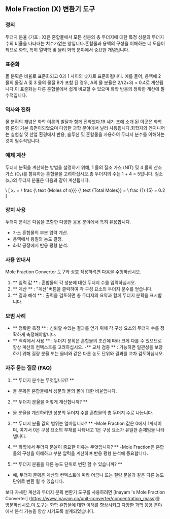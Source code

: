## Mole Fraction (X) 변환기 도구

### 정의
두더지 분율 (기호 : X)은 혼합물에서 모든 성분의 총 두더지에 대한 특정 성분의 두더지 수의 비율을 나타내는 치수가없는 양입니다.혼합물과 용액의 구성을 이해하는 데 도움이되므로 화학, 특히 열역학 및 물리 화학 분야에서 중요한 개념입니다.

### 표준화
몰 분획은 비율로 표준화되고 0과 1 사이의 숫자로 표준화됩니다. 예를 들어, 용액에 2 몰의 물질 A 및 3 몰의 물질 B가 포함 된 경우, A의 몰 분율은 2/(2+3) = 0.4로 계산됩니다.이 표준화는 다른 혼합물에서 쉽게 비교할 수 있으며 화학 반응의 정확한 계산에 필수적입니다.

### 역사와 진화
몰 분획의 개념은 화학 이론의 발달과 함께 진화했다.19 세기 초에 소개 된 이곳은 화학량 론의 기본 측면이되었으며 다양한 과학 분야에서 널리 사용됩니다.화학자와 엔지니어는 실험실 및 산업 환경에서 반응, 솔루션 및 혼합물을 사용하여 두더지 분수를 이해하는 것이 필수적입니다.

### 예제 계산
두더지 분획을 계산하는 방법을 설명하기 위해, 1 몰의 질소 가스 (NIT) 및 4 몰의 산소 가스 (O₂)를 함유하는 혼합물을 고려하십시오.총 두더지의 수는 1 + 4 = 5입니다. 질소 (xₙ)의 두더지 분율은 다음과 같이 계산됩니다.

\ [
xₙ = \ frac {\ text {Moles of n}}} {\ text {Total Moles}} = \ frac {1} {5} = 0.2
\]

### 장치 사용
두더지 분획은 다음을 포함한 다양한 응용 분야에서 특히 유용합니다.
- 가스 혼합물의 부분 압력 계산.
- 용액에서 용질의 농도 결정.
- 화학 공정에서 반응 평형 분석.

### 사용 안내서
Mole Fraction Converter 도구와 상호 작용하려면 다음을 수행하십시오.
1. ** 입력 값 ** : 혼합물의 각 성분에 대한 두더지 수를 입력하십시오.
2. ** 계산 ** : "계산"버튼을 클릭하여 각 구성 요소의 두더지 분수를 얻습니다.
3. ** 결과 해석 ** : 출력을 검토하면 총 두더지의 요약과 함께 두더지 분획을 표시합니다.

### 모범 사례
- ** 정확한 측정 ** : 신뢰할 수있는 결과를 얻기 위해 각 구성 요소의 두더지 수를 정확하게 측정해야합니다.
- ** 맥락에서 사용 ** : 두더지 분획은 혼합물의 조건에 따라 크게 다를 수 있으므로 항상 계산의 컨텍스트를 고려하십시오.
-** 교차 검증 ** : 가능하면 일관성을 보장하기 위해 질량 분율 또는 몰비와 같은 다른 농도 단위와 결과를 교차 검토하십시오.

### 자주 묻는 질문 (FAQ)

1. ** 두더지 분수는 무엇입니까? **
- 몰 분획은 혼합물에서 성분의 몰의 몰에 대한 비율입니다.

2. ** 두더지 분율을 어떻게 계산합니까? **
- 몰 분율을 계산하려면 성분의 두더지 수를 혼합물의 총 두더지 수로 나눕니다.

3. ** 두더지 분율 값의 범위는 얼마입니까? **
-Mole Fraction 값은 0에서 1까지이며, 여기서 0은 구성 요소의 부재를 나타내고 1은 구성 요소가 유일한 존재임을 나타냅니다.

4. ** 화학에서 두더지 분율이 중요한 이유는 무엇입니까? **
-Mole Fraction은 혼합물의 구성을 이해하고 부분 압력을 계산하며 반응 평형 분석에 중요합니다.

5. ** 두더지 분율을 다른 농도 단위로 변환 할 수 있습니까? **
- 예, 두더지 분획은 계산의 컨텍스트에 따라 어금니 또는 질량 분율과 같은 다른 농도 단위로 변환 될 수 있습니다.

보다 자세한 계산과 두더지 분획 변환기 도구를 사용하려면 [Inayam 's Mole Fraction Converter] (https://www.inayam.co/unit-converter/concentration_mass)를 방문하십시오.이 도구는 화학 혼합물에 대한 이해를 향상시키고 다양한 과학 응용 분야에서 분석 기능을 향상 시키도록 설계되었습니다.
